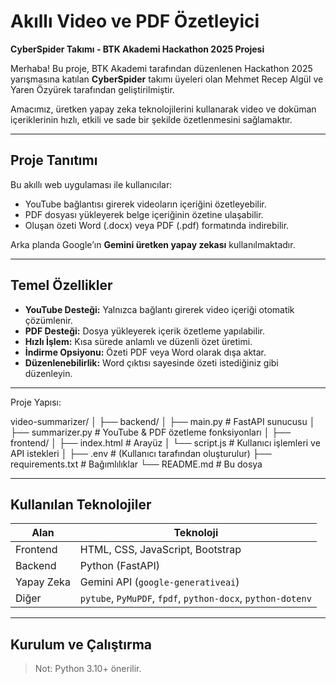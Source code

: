 # Akıllı Video ve PDF Özetleyici

**CyberSpider Takımı - BTK Akademi Hackathon 2025 Projesi**

Merhaba! Bu proje, BTK Akademi tarafından düzenlenen Hackathon 2025 yarışmasına katılan **CyberSpider** takımı üyeleri olan Mehmet Recep Algül ve Yaren Özyürek tarafından geliştirilmiştir.

Amacımız, üretken yapay zeka teknolojilerini kullanarak video ve doküman içeriklerinin hızlı, etkili ve sade bir şekilde özetlenmesini sağlamaktır.

---

## Proje Tanıtımı

Bu akıllı web uygulaması ile kullanıcılar:

- YouTube bağlantısı girerek videoların içeriğini özetleyebilir.
- PDF dosyası yükleyerek belge içeriğinin özetine ulaşabilir.
- Oluşan özeti Word (.docx) veya PDF (.pdf) formatında indirebilir.

 Arka planda Google’ın **Gemini üretken yapay zekası** kullanılmaktadır.

---

## Temel Özellikler

-  **YouTube Desteği:** Yalnızca bağlantı girerek video içeriği otomatik çözümlenir.
-  **PDF Desteği:** Dosya yükleyerek içerik özetleme yapılabilir.
-  **Hızlı İşlem:** Kısa sürede anlamlı ve düzenli özet üretimi.
-  **İndirme Opsiyonu:** Özeti PDF veya Word olarak dışa aktar.
-  **Düzenlenebilirlik:** Word çıktısı sayesinde özeti istediğiniz gibi düzenleyin.

---

Proje Yapısı:

video-summarizer/
│
├── backend/
│ ├── main.py # FastAPI sunucusu
│ ├── summarizer.py # YouTube & PDF özetleme fonksiyonları
│
├── frontend/
│ ├── index.html # Arayüz
│ └── script.js # Kullanıcı işlemleri ve API istekleri
│
├── .env # (Kullanıcı tarafından oluşturulur)
├── requirements.txt # Bağımlılıklar
└── README.md # Bu dosya

---

##  Kullanılan Teknolojiler

| Alan       | Teknoloji                                                   |
| ---------- | ----------------------------------------------------------- |
| Frontend   | HTML, CSS, JavaScript, Bootstrap                            |
| Backend    | Python (FastAPI)                                            |
| Yapay Zeka | Gemini API (`google-generativeai`)                          |
| Diğer      | `pytube`, `PyMuPDF`, `fpdf`, `python-docx`, `python-dotenv` |

---

## Kurulum ve Çalıştırma

> Not: Python 3.10+ önerilir.
